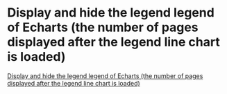 # Display and hide the legend legend of Echarts (the number of pages displayed after the legend line chart is loaded)
[Display and hide the legend legend of Echarts (the number of pages displayed after the legend line chart is loaded)](https://aiwithcloud.com/2022/09/14/display_and_hide_the_legend_legend_of_echarts_the_number_of_pages_displayed_after_the_legend_line_chart_is_loaded/)